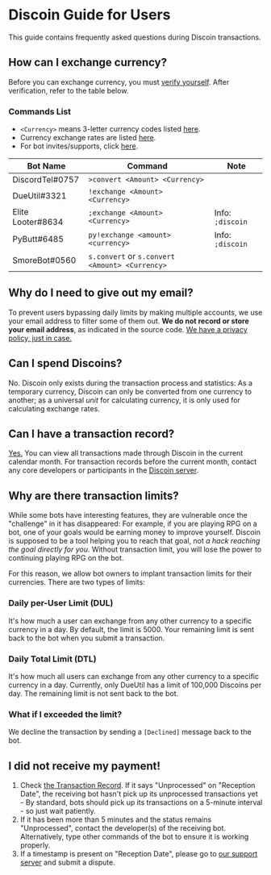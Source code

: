 # Discoin Guide for Users

This guide contains frequently asked questions during Discoin transactions.

## How can I exchange currency?
Before you can exchange currency, you must [verify yourself](http://discoin.sidetrip.xyz/verify). After verification, refer to the table below.

### Commands List
* `<Currency>` means 3-letter currency codes listed [here](http://discoin.sidetrip.xyz/rates).
* Currency exchange rates are listed [here](http://discoin.sidetrip.xyz/rates).
* For bot invites/supports, click [here](/austinhuang0131/Discoin/wiki/List-of-Participants).

|Bot Name|Command|Note|
|-|-|-|
|DiscordTel#0757|`>convert <Amount> <Currency>`||
|DueUtil#3321|`!exchange <Amount> <Currency>`||
|Elite Looter#8634|`;exchange <Amount> <Currency>`|Info: `;discoin`|
|PyButt#6485|`py!exchange <amount> <currency>`|Info: `;discoin`|
|SmoreBot#0560|`s.convert` or `s.convert <Amount> <Currency>`| |

## Why do I need to give out my email?
To prevent users bypassing daily limits by making multiple accounts, we use your email address to filter some of them out. **We do not record or store your email address**, as indicated in the source code. [We have a privacy policy, just in case.](https://github.com/austinhuang0131/Discoin/wiki/ToS-&-Privacy#privacy-policy)

## Can I spend Discoins?
No. Discoin only exists during the transaction process and statistics: As a temporary currency, Discoin can only be converted from one currency to another; as a universal *unit* for calculating currency, it is only used for calculating exchange rates.

## Can I have a transaction record?
[Yes.](http://discoin.sidetrip.xyz/record) You can view all transactions made through Discoin in the current calendar month. For transaction records before the current month, contact any core developers or participants in the [Discoin server](https://discord.gg/NExXSDH).

## Why are there transaction limits?
While some bots have interesting features, they are vulnerable once the "challenge" in it has disappeared: For example, if you are playing RPG on a bot, one of your goals would be earning money to improve yourself. Discoin is supposed to be a tool helping you to reach that goal, not *a hack reaching the goal directly for you*. Without transaction limit, you will lose the power to continuing playing RPG on the bot.

For this reason, we allow bot owners to implant transaction limits for their currencies. There are two types of limits:

### Daily per-User Limit (DUL)
It's how much a user can exchange from any other currency to a specific currency in a day. By default, the limit is 5000. Your remaining limit is sent back to the bot when you submit a transaction.

### Daily Total Limit (DTL)
It's how much all users can exchange from any other currency to a specific currency in a day. Currently, only DueUtil has a limit of 100,000 Discoins per day. The remaining limit is not sent back to the bot.

### What if I exceeded the limit?
We decline the transaction by sending a `[Declined]` message back to the bot.

## I did not receive my payment!
1. Check [the Transaction Record](http://discoin.sidetrip.xyz/record). If it says "Unprocessed" on "Reception Date", the receiving bot hasn't pick up its unprocessed transactions yet - By standard, bots should pick up its transactions on a 5-minute interval - so just wait patiently.
2. If it has been more than 5 minutes and the status remains "Unprocessed", contact the developer(s) of the receiving bot. Alternatively, type other commands of the bot to ensure it is working properly.
3. If a timestamp is present on "Reception Date", please go to [our support server](https://discord.gg/NExXSDH) and submit a dispute.
